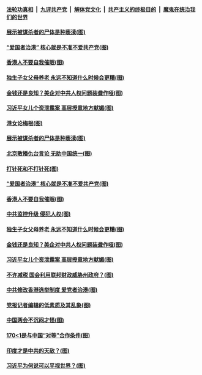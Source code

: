 ####  [法轮功真相](../../../../basic/blob/master/README.md?t=03141031) &nbsp;|&nbsp; [九评共产党](../../../../9ping.md/blob/master/README.md?t=03141031) &nbsp;|&nbsp; [解体党文化](../../../../jtdwh.md/blob/master/README.md?t=03141031)  &nbsp;|&nbsp; [共产主义的终极目的](../../../../gczydzjmd.md/blob/master/README.md?t=03141031) &nbsp;|&nbsp; [魔鬼在统治我们的世界](../../../../mgztzwmdsj.md/blob/master/README.md?t=03141031) 

#### [展示被谋杀者的尸体是种亵渎(图)](../pages/p4/965441.md?t=03141031) 

#### [“爱国者治港” 核心就是不准不爱共产党(图)](../pages/p4/965489.md?t=03141031) 

#### [香港人不要自我催眠(图)](../pages/p4/965383.md?t=03141031) 

#### [独生子女父母养老 永远不知道什么时候会更糟(图)](../pages/p4/965045.md?t=03141031) 

#### [金钱还是良知？美企对中共人权问题装聋作哑(图)](../pages/p4/965386.md?t=03141031) 

#### [习近平女儿个资泄露案 高层授意地方献媚(图)](../pages/p4/965382.md?t=03141031) 


#### [港女论梅根(图)](../pages/p4/965478.md?t=03141031) 

#### [展示被谋杀者的尸体是种亵渎(图)](../pages/p4/965441.md?t=03141031) 

#### [北京散播仇台言论 无助中国统一(图)](../pages/p4/965490.md?t=03141031) 

#### [打针死和不打针死(图)](../pages/p4/965442.md?t=03141031) 

#### [“爱国者治港” 核心就是不准不爱共产党(图)](../pages/p4/965489.md?t=03141031) 

#### [香港人不要自我催眠(图)](../pages/p4/965383.md?t=03141031) 


#### [中共监控升级 侵犯人权(图)](../pages/p4/965403.md?t=03141031) 

#### [独生子女父母养老 永远不知道什么时候会更糟(图)](../pages/p4/965045.md?t=03141031) 

#### [金钱还是良知？美企对中共人权问题装聋作哑(图)](../pages/p4/965386.md?t=03141031) 

#### [习近平女儿个资泄露案 高层授意地方献媚(图)](../pages/p4/965382.md?t=03141031) 

#### [不许减税 国会利用联邦财政威胁州政府？(图)](../pages/p4/965380.md?t=03141031) 

#### [中共修改香港选举制度 爱党者治港(图)](../pages/p4/965384.md?t=03141031) 

#### [党报记者编辑的低素质及其乱象(图)](../pages/p4/965316.md?t=03141031) 


#### [中国两会不沉闷才怪(图)](../pages/p4/965285.md?t=03141031) 

#### [170&lt;1是与中国“对等”合作条件(图)](../pages/p4/965263.md?t=03141031) 

#### [印度才是中共的天敌？(图)](../pages/p4/965267.md?t=03141031) 

#### [习近平为何说可以平视世界？(图)](../pages/p4/965269.md?t=03141031) 

